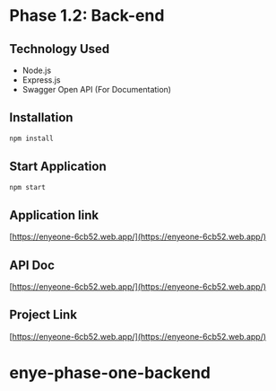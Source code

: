 # Phase 1.2: Back-end

## Technology Used
- Node.js
- Express.js
- Swagger Open API (For Documentation)

## Installation


```bash
npm install
```

## Start Application

```bash
npm start
```

## Application link
[https://enyeone-6cb52.web.app/](https://enyeone-6cb52.web.app/)

## API Doc
[https://enyeone-6cb52.web.app/](https://enyeone-6cb52.web.app/)


## Project Link
[https://enyeone-6cb52.web.app/](https://enyeone-6cb52.web.app/)

# enye-phase-one-backend
